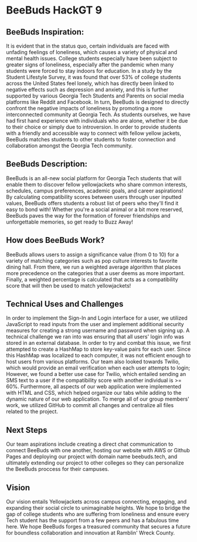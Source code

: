 # BeeBuds HackGT 9

## BeeBuds Inspiration:
It is evident that in the status quo, certain individuals are faced with unfading feelings of loneliness, which causes a variety of physical and mental health issues. College students especially have been subject to greater signs of loneliness, especially after the pandemic when many students were forced to stay indoors for education. In a study by the Student Lifestyle Survey, it was found that over 53% of college students across the United States feel lonely, which has directly been linked to negative effects such as depression and anxiety, and this is further supported by various Georgia Tech Students and Parents on social media platforms like Reddit and Facebook. In turn, BeeBuds is designed to directly confront the negative impacts of loneliness by promoting a more interconnected community at Georgia Tech. As students ourselves, we have had first hand experience with individuals who are alone, whether it be due to their choice or simply due to introversion. In order to provide students with a friendly and accessible way to connect with fellow yellow jackets, BeeBuds matches students to other students to foster connection and collaboration amongst the Georgia Tech community.


## BeeBuds Description:
BeeBuds is an all-new social platform for Georgia Tech students that will enable them to discover fellow yellowjackets who share common interests, schedules, campus preferences, academic goals, and career aspirations! By calculating compatibility scores between users through user inputted values, BeeBuds offers students a robust list of peers who they'll find it easy to bond with! Whether you're a social animal or a bit more reserved, BeeBuds paves the way for the formation of forever friendships and unforgettable memories, so get ready to Buzz Away! 

## How does BeeBuds Work? 
BeeBuds allows users to assign a significance value (from 0 to 10) for a variety of matching categories such as pop culture interests to favorite dining hall. From there, we run a weighted average algorithm that places more precedence on the categories that a user deems as more important. Finally, a weighted percentage is calculated that acts as a compatibility score that will then be used to match yellowjackets!

## Technical Uses and Challenges
In order to implement the Sign-In and Login interface for a user, we utilized JavaScript to read inputs from the user and implement additional security measures for creating a strong username and password when signing up. A technical challenge we ran into was ensuring that all users' login info was stored in an external database. In order to try and combat this issue, we first attempted to create a HashMap to store key-value pairs for each user. Since this HashMap was localized to each computer, it was not efficient enough to host users from various platforms. Our team also looked towards Twilio, which would provide an email verification when each user attempts to login; However, we found a better use case for Twilio, which entailed sending an SMS text to a user if the compatibility score with another individual is >= 60%. Furthermore, all aspects of our web application were implemented with HTML and CSS, which helped organize our tabs while adding to the dynamic nature of our web application. To merge all of our group members' work, we utilized GitHub to commit all changes and centralize all files related to the project. 

## Next Steps
Our team aspirations include creating a direct chat communication to connect BeeBuds with one another, hosting our website with AWS or Github Pages and deploying our project with domain name beebuds.tech, and ultimately extending our project to other colleges so they can personalize the BeeBuds proccess for their campuses. 

## Vision
Our vision entails Yellowjackets across campus connecting, engaging, and expanding their social circle to unimaginable heights. We hope to bridge the gap of college students who are suffering from loneliness and ensure every Tech student has the support from a few peers and has a fabulous time here. We hope BeeBuds forges a treasured community that secures a future for boundless collaboration and innovation at Ramblin' Wreck County.
